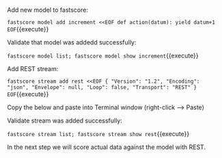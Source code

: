 Add new model to fastscore:

`
fastscore model add increment <<EOF
def action(datum):
  yield datum+1
EOF
`{{execute}}


Validate that model was addedd successfully:

`fastscore model list; fastscore model show increment`{{execute}}

Add REST stream:

`
fastscore stream add rest <<EOF
{
  "Version": "1.2",
  "Encoding": "json",
  "Envelope": null,
  "Loop": false,
  "Transport": "REST"
}
EOF
`{{execute}}

Copy the below and paste into Terminal window (right-click --> Paste)


Validate stream was added successfully:

`fastscore stream list; fastscore stream show rest`{{execute}}

In the next step we will score actual data against the model with REST.


